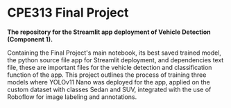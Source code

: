 # CPE313 Final Project
**The repository for the Streamlit app deployment of Vehicle Detection (Component 1).**

Containing the Final Project's main notebook, its best saved trained model, the python source file app for Streamlit deployment, and dependencies text file, these are important files for the vehicle detection and classification function of the app. This project outlines the process of training three models where YOLOv11 Nano was deployed for the app, applied on the custom dataset with classes Sedan and SUV, integrated with the use of Roboflow for image labeling and annotations. 
